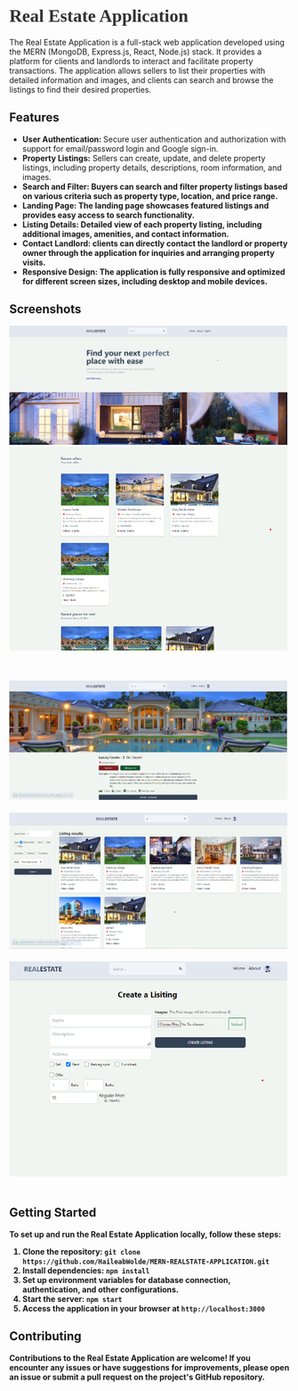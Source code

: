 <div>
 <h1 style="font-family: 'Montserrat'; font-size: 32px; font-weight: bold; color: #333; margin-bottom: 20px;">
 Real Estate Application</h1>
  

  <p>
    The Real Estate Application is a full-stack web application developed using the MERN (MongoDB, Express.js, React, Node.js) stack. It provides a platform for clients and landlords  to interact and facilitate property transactions. The application allows sellers to list their properties with detailed information and images, and clients can search and browse the listings to find their desired properties.
  </p>
  
  <h2>Features</h2>
  <ul>
    <li><strong>User Authentication: </strong>Secure user authentication and authorization with support for email/password login and Google sign-in.</li>
    <li><strong>Property Listings:</strong> Sellers can create, update, and delete property listings, including property details, descriptions, room information, and images.</li>
    <li><strong>Search and Filter:<strong> Buyers can search and filter property listings based on various criteria such as property type, location, and price range.</li>
    <li><strong>Landing Page:<strong> The landing page showcases featured listings and provides easy access to search functionality.</li>
    <li><strong>Listing Details:</strong> Detailed view of each property listing, including additional images, amenities, and contact information.</li>
    <li><strong>Contact Landlord: </strong>clients can directly contact the landlord or property owner through the application for inquiries and arranging property visits.</li>
    <li><strong>Responsive Design:</strong> The application is fully responsive and optimized for different screen sizes, including desktop and mobile devices.</li>
   
  </ul>
  
  <h2>Screenshots</h2>
  <!-- Add screenshots of your application here -->
  <img src="./Images/Landing Page Part One.png" alt="Screenshot 1" width="500">
  <img src="./Images/Landing Page Part Two.png" alt="Screenshot 2" width="500" style="margin-bottom: 50px">
   <img src="./Images/Listing Detail Page.png" alt="Screenshot 2" width="500" style="margin-bottom: 20px">
   <img src="./Images/Search Page.png " width="500" style="margin-bottom: 20px"/>
   <img src="./Images/create listing page.png" width="500" style="margin-bottom: 20px"/>
  <h2>Getting Started</h2>
  <p>
    To set up and run the Real Estate Application locally, follow these steps:
  </p>
  <ol>
    <li>Clone the repository: <code>git clone https://github.com/HaileabWolde/MERN-REALSTATE-APPLICATION.git</code></li>
    <li>Install dependencies: <code>npm install</code></li>
    <li>Set up environment variables for database connection, authentication, and other configurations.</li>
    <li>Start the server: <code>npm start</code></li>
    <li>Access the application in your browser at <code>http://localhost:3000</code></li>
  </ol>
  
  <h2>Contributing</h2>
  <p>
    Contributions to the Real Estate Application are welcome! If you encounter any issues or have suggestions for improvements, please open an issue or submit a pull request on the project's GitHub repository.
  </p>

</div>